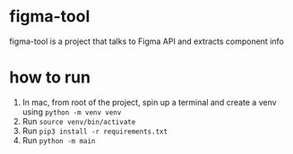 # figma-tool
figma-tool is a project that talks to Figma API and extracts component info

# how to run

1. In mac, from root of the project, spin up a terminal and  create a venv using `python -m venv venv`
2. Run `source venv/bin/activate`
3. Run `pip3 install -r requirements.txt`
4. Run `python -m main`
